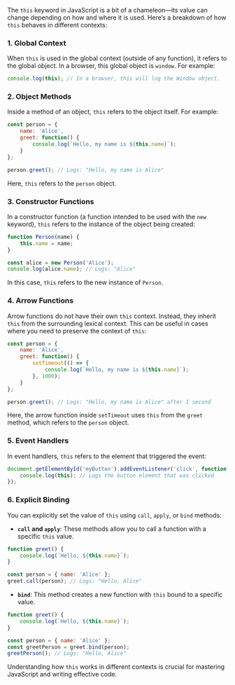 The `this` keyword in JavaScript is a bit of a chameleon—its value can change depending on how and where it is used. Here’s a breakdown of how `this` behaves in different contexts:

### 1. **Global Context**

When `this` is used in the global context (outside of any function), it refers to the global object. In a browser, this global object is `window`. For example:

```javascript
console.log(this); // In a browser, this will log the Window object.
```

### 2. **Object Methods**

Inside a method of an object, `this` refers to the object itself. For example:

```js
const person = {
    name: 'Alice',
    greet: function() {
        console.log(`Hello, my name is ${this.name}`);
    }
};

person.greet(); // Logs: "Hello, my name is Alice"
```

Here, `this` refers to the `person` object.

### 3. **Constructor Functions**

In a constructor function (a function intended to be used with the `new` keyword), `this` refers to the instance of the object being created:

```js
function Person(name) {
    this.name = name;
}

const alice = new Person('Alice');
console.log(alice.name); // Logs: "Alice"
```

In this case, `this` refers to the new instance of `Person`.

### 4. **Arrow Functions**

Arrow functions do not have their own `this` context. Instead, they inherit `this` from the surrounding lexical context. This can be useful in cases where you need to preserve the context of `this`:

```js
const person = {
    name: 'Alice',
    greet: function() {
        setTimeout(() => {
            console.log(`Hello, my name is ${this.name}`);
        }, 1000);
    }
};

person.greet(); // Logs: "Hello, my name is Alice" after 1 second
```

Here, the arrow function inside `setTimeout` uses `this` from the `greet` method, which refers to the `person` object.

### 5. **Event Handlers**

In event handlers, `this` refers to the element that triggered the event:

```js
document.getElementById('myButton').addEventListener('click', function() {
    console.log(this); // Logs the button element that was clicked
});
```

### 6. **Explicit Binding**

You can explicitly set the value of `this` using `call`, `apply`, or `bind` methods:

- **`call` and `apply`**: These methods allow you to call a function with a specific `this` value.

```js
function greet() {
    console.log(`Hello, ${this.name}`);
}

const person = { name: 'Alice' };
greet.call(person); // Logs: "Hello, Alice"
```

- **`bind`**: This method creates a new function with `this` bound to a specific value.

```js
function greet() {
    console.log(`Hello, ${this.name}`);
}

const person = { name: 'Alice' };
const greetPerson = greet.bind(person);
greetPerson(); // Logs: "Hello, Alice"
```

Understanding how `this` works in different contexts is crucial for mastering JavaScript and writing effective code.
